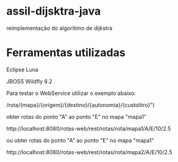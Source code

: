 # assil-dijsktra-java 
reimplementação do algoritimo de dijkstra


# Ferramentas utilizadas
Eclipse Luna

JBOSS Wildfly 8.2

Para testar o WebService utilizar o exemplo abaixo:

/rota/{mapa}/{origem}/{destino}/{autonomia}/{custolitro}")

obter rotas do ponto "A" ao ponto "E" no mapa "mapa1"

http://localhost:8080/rotas-web/rest/rotas/rota/mapa1/A/E/10/2.5

ou obter rotas do ponto "A" ao ponto "E" no mapa "mapa1"

http://localhost:8080/rotas-web/rest/rotas/rota/mapa2/A/E/10/2.5

